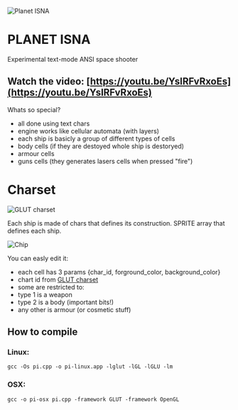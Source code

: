 ![Planet ISNA](https://i.imgur.com/nBYru84.png)
# PLANET ISNA

Experimental text-mode ANSI space shooter

## Watch the video: [https://youtu.be/YsIRFvRxoEs](https://youtu.be/YsIRFvRxoEs)

Whats so special?

- all done using text chars
- engine works like cellular automata (with layers)
- each ship is basicly a group of different types of cells
 - body cells (if they are destoyed whole ship is destoryed)
 - armour cells
 - guns cells (they generates lasers cells when pressed "fire")

# Charset
![GLUT charset](http://openglut.sourceforge.net/openglut_bitmap_9by15.png)

Each ship is made of chars that defines its construction. SPRITE array that defines each ship.

![Chip](https://i.imgur.com/mD2FZuq.png)

You can easly edit it:
- each cell has 3 params {char_id, forground_color, background_color}
- chart id from [GLUT charset](http://openglut.sourceforge.net/openglut_bitmap_9by15.png)
- some are restricted to:
 - type 1 is a weapon
 - type 2 is a body (important bits!)
 - any other is armour (or cosmetic stuff)


## How to compile

### Linux:
``gcc -Os pi.cpp -o pi-linux.app -lglut -lGL -lGLU -lm``

### OSX:
``gcc -o pi-osx pi.cpp -framework GLUT -framework OpenGL``
